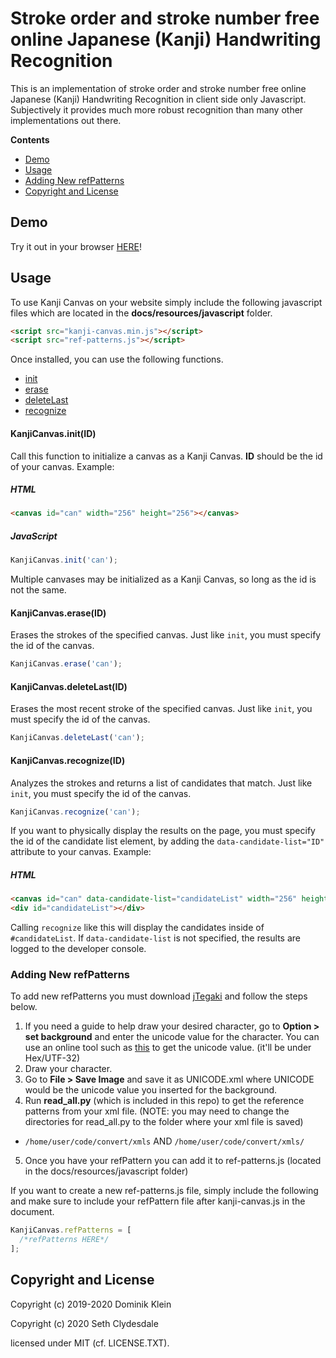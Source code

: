 # Stroke order and stroke number free online Japanese (Kanji) Handwriting Recognition 

This is an implementation of stroke order and stroke number free online Japanese (Kanji) Handwriting Recognition 
in client side only Javascript. Subjectively it provides much more robust recognition than many other implementations out there.

**Contents**
- [Demo](#demo)
- [Usage](#usage)
- [Adding New refPatterns](#adding-new-refPatterns)
- [Copyright and License](#copyright-and-license)

## Demo
Try it out in your browser [HERE](https://asdfjkl.github.io/kanjicanvas/)!

## Usage
To use Kanji Canvas on your website simply include the following javascript files which are located in the **docs/resources/javascript** folder.

```html
<script src="kanji-canvas.min.js"></script>
<script src="ref-patterns.js"></script>
```

Once installed, you can use the following functions.

- [init](#kanjicanvasinitid)
- [erase](#kanjicanvaseraseid)
- [deleteLast](#kanjicanvasdeletelastid)
- [recognize](#kanjicanvasrecognizeid)

#### KanjiCanvas.init(ID)
Call this function to initialize a canvas as a Kanji Canvas. **ID** should be the id of your canvas. Example:

##### HTML
```html
<canvas id="can" width="256" height="256"></canvas>
```

##### JavaScript
```javascript
KanjiCanvas.init('can');
```

Multiple canvases may be initialized as a Kanji Canvas, so long as the id is not the same.

#### KanjiCanvas.erase(ID)
Erases the strokes of the specified canvas. Just like `init`, you must specify the id of the canvas.

```javascript
KanjiCanvas.erase('can');
```

#### KanjiCanvas.deleteLast(ID)
Erases the most recent stroke of the specified canvas. Just like `init`, you must specify the id of the canvas.

```javascript
KanjiCanvas.deleteLast('can');
```

#### KanjiCanvas.recognize(ID)
Analyzes the strokes and returns a list of candidates that match. Just like `init`, you must specify the id of the canvas.

```javascript
KanjiCanvas.recognize('can');
```

If you want to physically display the results on the page, you must specify the id of the candidate list element, by adding the `data-candidate-list="ID"` attribute to your canvas. Example:

##### HTML
```html
<canvas id="can" data-candidate-list="candidateList" width="256" height="256"></canvas>
<div id="candidateList"></div>
```

Calling `recognize` like this will display the candidates inside of `#candidateList`. If `data-candidate-list` is not specified, the results are logged to the developer console.


### Adding New refPatterns
To add new refPatterns you must download [jTegaki](https://github.com/asdfjkl/kanjicanvas/files/4936570/jTegaki.zip) and follow the steps below. 

1. If you need a guide to help draw your desired character, go to **Option > set background** and enter the unicode value for the character. You can use an online tool such as [this](https://r12a.github.io/app-conversion/) to get the unicode value. (it'll be under Hex/UTF-32)
2. Draw your character.
3. Go to **File > Save Image** and save it as UNICODE.xml where UNICODE would be the unicode value you inserted for the background.
4. Run **read_all.py** (which is included in this repo) to get the reference patterns from your xml file. (NOTE: you may need to change the directories for read_all.py to the folder where your xml file is saved)
  - `/home/user/code/convert/xmls` AND `/home/user/code/convert/xmls/`
5. Once you have your refPattern you can add it to ref-patterns.js (located in the docs/resources/javascript folder)

If you want to create a new ref-patterns.js file, simply include the following and make sure to include your refPattern file after kanji-canvas.js in the document.

```javascript
KanjiCanvas.refPatterns = [
  /*refPatterns HERE*/
];
```

## Copyright and License

Copyright (c) 2019-2020 Dominik Klein

Copyright (c) 2020 Seth Clydesdale

licensed under MIT (cf. LICENSE.TXT).
